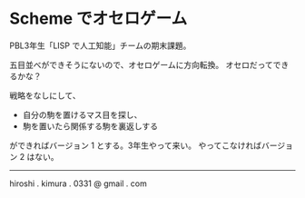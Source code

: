 # Scheme でオセロゲーム

PBL3年生「LISP で人工知能」チームの期末課題。

五目並べができそうにないので、オセロゲームに方向転換。
オセロだってできるかな？

戦略をなしにして、

* 自分の駒を置けるマス目を探し、
* 駒を置いたら関係する駒を裏返しする

ができればバージョン 1 とする。3年生やって来い。
やってこなければバージョン 2 はない。

---
hiroshi . kimura . 0331 @ gmail . com
